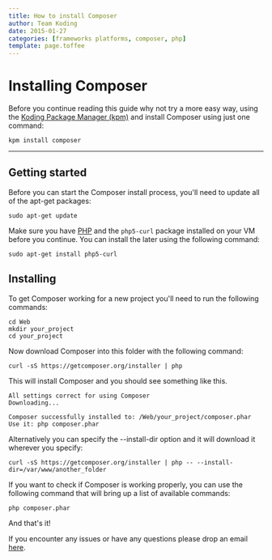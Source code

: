 ```yaml
---
title: How to install Composer
author: Team Koding
date: 2015-01-27
categories: [frameworks platforms, composer, php]
template: page.toffee
---
```


# Installing Composer

Before you continue reading this guide why not try a more easy way, using the [Koding Package Manager (kpm)](http://learn.koding.com/guides/getting-started-kpm/) and install Composer using just one command:

```
kpm install composer
```

***

## Getting started

Before you can start the Composer install process, you'll need to update all of the apt-get packages:

```
sudo apt-get update
```

Make sure you have [PHP](http://learn.koding.com/guides/installing-php) and the `php5-curl` package installed on your VM before you continue. You can install the later using the following command:

```
sudo apt-get install php5-curl
```

## Installing

To get Composer working for a new project you'll need to run the following commands:

```
cd Web
mkdir your_project
cd your_project
```

Now download Composer into this folder with the following command:

```
curl -sS https://getcomposer.org/installer | php
```

This will install Composer and you should see something like this.

```
All settings correct for using Composer
Downloading...

Composer successfully installed to: /Web/your_project/composer.phar
Use it: php composer.phar
```

Alternatively you can specify the --install-dir option and it will download it wherever you specify:

```
curl -sS https://getcomposer.org/installer | php -- --install-dir=/var/www/another_folder
```

If you want to check if Composer is working properly, you can use the following command that will bring up a list of available commands:

```
php composer.phar
```

And that's it!

If you encounter any issues or have any questions please drop an email [here](mailto:support@koding.com).
